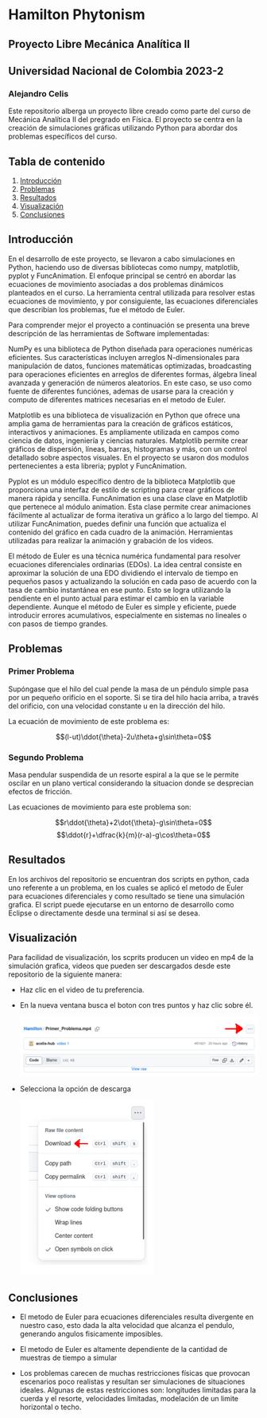 # Hamilton Phytonism
## Proyecto Libre Mecánica Analítica II
## Universidad Nacional de Colombia 2023-2
### Alejandro Celis

Este repositorio alberga un proyecto libre creado como parte del curso de Mecánica Analítica II del pregrado en Física. El proyecto se centra en la creación de simulaciones gráficas utilizando Python para abordar dos problemas específicos del curso. 


## Tabla de contenido
1. [Introducción](#Introducción)
2. [Problemas](#Problemas)
3. [Resultados](#Resultados)
4. [Visualización](#Visualización)
5. [Conclusiones](#Conclusiones)

## Introducción
En el desarrollo de este proyecto, se llevaron a cabo simulaciones en Python, haciendo uso de diversas bibliotecas como numpy, matplotlib, pyplot y FuncAnimation. El enfoque principal se centró en abordar las ecuaciones de movimiento asociadas a dos problemas dinámicos planteados en el curso. La herramienta central utilizada para resolver estas ecuaciones de movimiento, y por consiguiente, las ecuaciones diferenciales que describían los problemas, fue el método de Euler.

Para comprender mejor el proyecto a continuación se presenta una breve descripción de las herramientas de Software implementadas:

NumPy es una biblioteca de Python diseñada para operaciones numéricas eficientes. Sus características incluyen arreglos N-dimensionales para manipulación de datos, funciones matemáticas optimizadas, broadcasting para operaciones eficientes en arreglos de diferentes formas, álgebra lineal avanzada y generación de números aleatorios. En este caso, se uso como fuente de diferentes funciónes, ademas de usarse para la creación y computo de diferentes matrices necesarias en el metodo de Euler.

Matplotlib es una biblioteca de visualización en Python que ofrece una amplia gama de herramientas para la creación de gráficos estáticos, interactivos y animaciones. Es ampliamente utilizada en campos como ciencia de datos, ingeniería y ciencias naturales. Matplotlib permite crear gráficos de dispersión, líneas, barras, histogramas y más, con un control detallado sobre aspectos visuales. En el proyecto se usaron dos modulos pertenecientes a esta libreria; pyplot y FuncAnimation.

Pyplot es un módulo específico dentro de la biblioteca Matplotlib que proporciona una interfaz de estilo de scripting para crear gráficos de manera rápida y sencilla. FuncAnimation es una clase clave en Matplotlib que pertenece al módulo animation. Esta clase permite crear animaciones fácilmente al actualizar de forma iterativa un gráfico a lo largo del tiempo. Al utilizar FuncAnimation, puedes definir una función que actualiza el contenido del gráfico en cada cuadro de la animación. Herramientas utilizadas para realizar la animación y grabación de los videos.

El método de Euler es una técnica numérica fundamental para resolver ecuaciones diferenciales ordinarias (EDOs). La idea central consiste en aproximar la solución de una EDO dividiendo el intervalo de tiempo en pequeños pasos y actualizando la solución en cada paso de acuerdo con la tasa de cambio instantánea en ese punto. Esto se logra utilizando la pendiente en el punto actual para estimar el cambio en la variable dependiente. Aunque el método de Euler es simple y eficiente, puede introducir errores acumulativos, especialmente en sistemas no lineales o con pasos de tiempo grandes. 

## Problemas

### Primer Problema
Supóngase que el hilo del cual pende la masa de un péndulo simple pasa por un pequeño orificio en el soporte. Si se tira del hilo hacia arriba, a través del orificio, con una velocidad constante u en la dirección del hilo.

La ecuación de movimiento de este problema es:

$$(l-ut)\ddot{\theta}-2u\theta+g\sin\theta=0$$

### Segundo Problema
Masa pendular suspendida de un resorte espiral a la que se le permite oscilar en un plano vertical considerando la situacion donde se desprecian efectos de fricción.

Las ecuaciones de movimiento para este problema son:

$$r\ddot{\theta}+2\dot{\theta}-g\sin\theta=0$$
$$\ddot{r}+\dfrac{k}{m}(r-a)-g\cos\theta=0$$


## Resultados

En los archivos del repositorio se encuentran dos scripts en python, cada uno referente a un problema, en los cuales se aplicó el metodo de Euler para ecuaciones diferenciales y como resultado se tiene una simulación grafica. El script puede ejecutarse en un entorno de desarrollo como Eclipse o directamente desde una terminal si así se desea.

## Visualización

Para facilidad de visualización, los scprits producen un video en mp4 de la simulación grafica, videos que pueden ser descargados desde este repositorio de la siguiente manera:

* Haz clic en el video de tu preferencia.
* En la nueva ventana busca el boton con tres puntos y haz clic sobre él.

  ![Image text](tuto1.png)
  
* Selecciona la opción de descarga

  ![Image text](tuto2.png)

## Conclusiones

* El metodo de Euler para ecuaciones diferenciales resulta divergente en nuestro caso, esto dada la alta velocidad 
que alcanza el pendulo, generando angulos fisicamente imposibles.

* El metodo de Euler es altamente dependiente de la cantidad de muestras de tiempo a simular

* Los problemas carecen de muchas restricciones físicas que provocan escenarios poco realistas y resultan ser simulaciones de situaciones ideales. Algunas de estas restricciones son: longitudes limitadas para la cuerda y el resorte, velocidades limitadas, modelación de un limite horizontal o techo.

